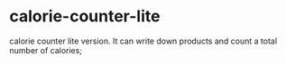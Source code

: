 # calorie-counter-lite
calorie counter lite version. It can write down products and count a total number of calories;
